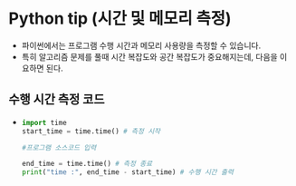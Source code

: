 # Python tip (시간 및 메모리 측정)

- 파이썬에서는 프로그램 수행 시간과 메모리 사용량을 측정할 수 있습니다.
- 특히 알고리즘 문제를 풀때 시간 복잡도와 공간 복잡도가 중요해지는데, 다음을 이요하면 된다.



## 수행 시간 측정 코드

- ```python
  import time
  start_time = time.time() # 측정 시작
  
  #프로그램 소스코드 입력
  
  end_time = time.time() # 측정 종료
  print("time :", end_time - start_time) # 수행 시간 출력
  ```

  
